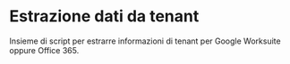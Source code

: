 # Estrazione dati da tenant
Insieme di script per estrarre informazioni di tenant per Google Worksuite oppure Office 365.
